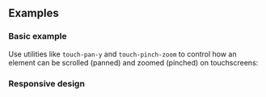 ## Examples

### Basic example

Use utilities like `touch-pan-y` and `touch-pinch-zoom` to control how an element can be scrolled (panned) and zoomed (pinched) on touchscreens:

### Responsive design
